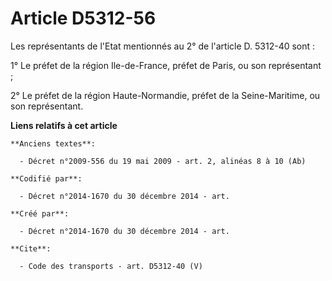 # Article D5312-56

Les représentants de l'Etat mentionnés au 2° de l'article D. 5312-40 sont : 

1° Le préfet de la région Ile-de-France, préfet de Paris, ou son représentant ; 

2° Le préfet de la région Haute-Normandie, préfet de la Seine-Maritime, ou son représentant.

**Liens relatifs à cet article**

	**Anciens textes**:

	  - Décret n°2009-556 du 19 mai 2009 - art. 2, alinéas 8 à 10 (Ab)

	**Codifié par**:

	  - Décret n°2014-1670 du 30 décembre 2014 - art.

	**Créé par**:

	  - Décret n°2014-1670 du 30 décembre 2014 - art.

	**Cite**:

	  - Code des transports - art. D5312-40 (V)
